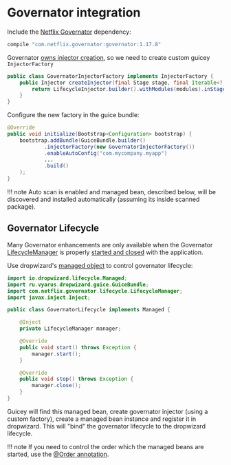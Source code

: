 # Governator integration

Include the [Netflix Governator](https://github.com/Netflix/governator) dependency:

```groovy
compile "com.netflix.governator:governator:1.17.8"
```

Governator [owns injector creation](https://github.com/Netflix/governator/wiki/Getting-Started#quick-start), 
so we need to create custom guicey `InjectorFactory`

```java
public class GovernatorInjectorFactory implements InjectorFactory {
    public Injector createInjector(final Stage stage, final Iterable<? extends Module> modules) {
        return LifecycleInjector.builder().withModules(modules).inStage(stage).build().createInjector();
    }
}
```

Configure the new factory in the guice bundle:

```java
@Override
public void initialize(Bootstrap<Configuration> bootstrap) {
    bootstrap.addBundle(GuiceBundle.builder()
            .injectorFactory(new GovernatorInjectorFactory())
            .enableAutoConfig("com.mycompany.myapp")
            ...
            .build()
    );
}
```

!!! note
    Auto scan is enabled and managed bean, described below, will be discovered and installed automatically (assuming its inside scanned package).

## Governator Lifecycle
Many Governator enhancements are only available when the Governator [LifecycleManager](http://netflix.github.io/governator/javadoc/index.html?com/netflix/governator/lifecycle/LifecycleManager.html) 
is properly [started and closed](https://github.com/Netflix/governator/wiki/Getting-Started#just-a-bit-more) 
with the application. 

Use dropwizard's [managed object](http://dropwizard.io/manual/core.html#managed-objects) 
to control governator lifecycle:

```java
import io.dropwizard.lifecycle.Managed;
import ru.vyarus.dropwizard.guice.GuiceBundle;
import com.netflix.governator.lifecycle.LifecycleManager;
import javax.inject.Inject;

public class GovernatorLifecycle implements Managed {

    @Inject
    private LifecycleManager manager;

    @Override
    public void start() throws Exception {
        manager.start();
    }

    @Override
    public void stop() throws Exception {
        manager.close();
    }
}

```

Guicey will find this managed bean, create governator injector (using a custom factory), create a managed bean instance and register it in dropwizard. 
This will "bind" the governator lifecycle to the dropwizard lifecycle.

!!! note
    If you need to control the order which the managed beans are started, use the [@Order annotation](../guide/ordering.md). 
